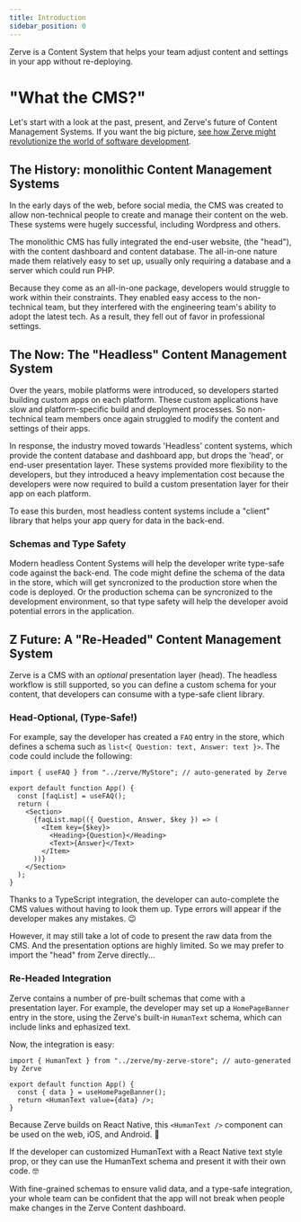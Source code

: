 ```yaml
---
title: Introduction
sidebar_position: 0
---
```


Zerve is a Content System that helps your team adjust content and settings in your app without re-deploying.

# "What the CMS?"

Let's start with a look at the past, present, and Zerve's future of Content Management Systems. If you want the big picture, [see how Zerve might revolutionize the world of software development](./vision).

## The History: monolithic Content Management Systems

In the early days of the web, before social media, the CMS was created to allow non-technical people to create and manage their content on the web. These systems were hugely successful, including Wordpress and others.

The monolithic CMS has fully integrated the end-user website, (the "head"), with the content dashboard and content database. The all-in-one nature made them relatively easy to set up, usually only requiring a database and a server which could run PHP.

Because they come as an all-in-one package, developers would struggle to work within their constraints. They enabled easy access to the non-technical team, but they interfered with the engineering team's ability to adopt the latest tech. As a result, they fell out of favor in professional settings.

## The Now: The "Headless" Content Management System

Over the years, mobile platforms were introduced, so developers started building custom apps on each platform. These custom applications have slow and platform-specific build and deployment processes. So non-technical team members once again struggled to modify the content and settings of their apps.

In response, the industry moved towards 'Headless' content systems, which provide the content database and dashboard app, but drops the 'head', or end-user presentation layer. These systems provided more flexibility to the developers, but they introduced a heavy implementation cost because the developers were now required to build a custom presentation layer for their app on each platform.

To ease this burden, most headless content systems include a "client" library that helps your app query for data in the back-end.

### Schemas and Type Safety

Modern headless Content Systems will help the developer write type-safe code against the back-end. The code might define the schema of the data in the store, which will get syncronized to the production store when the code is deployed. Or the production schema can be syncronized to the development environment, so that type safety will help the developer avoid potential errors in the application.

## Z Future: A "Re-Headed" Content Management System

Zerve is a CMS with an _optional_ presentation layer (head). The headless workflow is still supported, so you can define a custom schema for your content, that developers can consume with a type-safe client library.

### Head-Optional, (Type-Safe!)

For example, say the developer has created a `FAQ` entry in the store, which defines a schema such as `list<{ Question: text, Answer: text }>`. The code could include the following:

```tsx
import { useFAQ } from "../zerve/MyStore"; // auto-generated by Zerve

export default function App() {
  const [faqList] = useFAQ();
  return (
    <Section>
      {faqList.map(({ Question, Answer, $key }) => (
        <Item key={$key}>
          <Heading>{Question}</Heading>
          <Text>{Answer}</Text>
        </Item>
      ))}
    </Section>
  );
}
```

Thanks to a TypeScript integration, the developer can auto-complete the CMS values without having to look them up. Type errors will appear if the developer makes any mistakes. 😉

However, it may still take a lot of code to present the raw data from the CMS. And the presentation options are highly limited. So we may prefer to import the "head" from Zerve directly...

### Re-Headed Integration

Zerve contains a number of pre-built schemas that come with a presentation layer. For example, the developer may set up a `HomePageBanner` entry in the store, using the Zerve's built-in `HumanText` schema, which can include links and ephasized text.

Now, the integration is easy:

```tsx
import { HumanText } from "../zerve/my-zerve-store"; // auto-generated by Zerve

export default function App() {
  const { data } = useHomePageBanner();
  return <HumanText value={data} />;
}
```

Because Zerve builds on React Native, this `<HumanText />` component can be used on the web, iOS, and Android. 🥳

If the developer can customized HumanText with a React Native text style prop, or they can use the HumanText schema and present it with their own code. 🤓

With fine-grained schemas to ensure valid data, and a type-safe integration, your whole team can be confident that the app will not break when people make changes in the Zerve Content dashboard.
